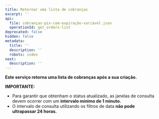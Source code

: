```yaml
---
title: Retornar uma lista de cobranças
excerpt: ''
api:
  file: cobranças-pix-com-expiração-variável.json
  operationId: get_orders-list
deprecated: false
hidden: false
metadata:
  title: ''
  description: ''
  robots: index
next:
  description: ''
---
```

**Este serviço retorna uma lista de cobranças após a sua criação.**

**IMPORTANTE:**

* Para garantir que obtenham o status atualizado, as janelas de consulta devem ocorrer com um **intervalo mínimo de 1 minuto.**
* O intervalo de consulta utilizando os filtros de data **não pode ultrapassar 24 horas.**
